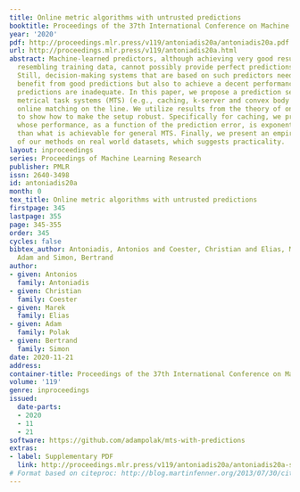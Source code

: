```yaml
---
title: Online metric algorithms with untrusted predictions
booktitle: Proceedings of the 37th International Conference on Machine Learning
year: '2020'
pdf: http://proceedings.mlr.press/v119/antoniadis20a/antoniadis20a.pdf
url: http://proceedings.mlr.press/v119/antoniadis20a.html
abstract: Machine-learned predictors, although achieving very good results for inputs
  resembling training data, cannot possibly provide perfect predictions in all situations.
  Still, decision-making systems that are based on such predictors need not only to
  benefit from good predictions but also to achieve a decent performance when the
  predictions are inadequate. In this paper, we propose a prediction setup for arbitrary
  metrical task systems (MTS) (e.g., caching, k-server and convex body chasing) and
  online matching on the line. We utilize results from the theory of online algorithms
  to show how to make the setup robust. Specifically for caching, we present an algorithm
  whose performance, as a function of the prediction error, is exponentially better
  than what is achievable for general MTS. Finally, we present an empirical evaluation
  of our methods on real world datasets, which suggests practicality.
layout: inproceedings
series: Proceedings of Machine Learning Research
publisher: PMLR
issn: 2640-3498
id: antoniadis20a
month: 0
tex_title: Online metric algorithms with untrusted predictions
firstpage: 345
lastpage: 355
page: 345-355
order: 345
cycles: false
bibtex_author: Antoniadis, Antonios and Coester, Christian and Elias, Marek and Polak,
  Adam and Simon, Bertrand
author:
- given: Antonios
  family: Antoniadis
- given: Christian
  family: Coester
- given: Marek
  family: Elias
- given: Adam
  family: Polak
- given: Bertrand
  family: Simon
date: 2020-11-21
address: 
container-title: Proceedings of the 37th International Conference on Machine Learning
volume: '119'
genre: inproceedings
issued:
  date-parts:
  - 2020
  - 11
  - 21
software: https://github.com/adampolak/mts-with-predictions
extras:
- label: Supplementary PDF
  link: http://proceedings.mlr.press/v119/antoniadis20a/antoniadis20a-supp.pdf
# Format based on citeproc: http://blog.martinfenner.org/2013/07/30/citeproc-yaml-for-bibliographies/
---
```

